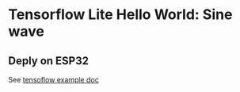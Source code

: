 # Tensorflow Lite Hello World: Sine wave 
## Deply on ESP32

See [tensoflow example doc](https://github.com/tensorflow/tensorflow/tree/master/tensorflow/lite/micro/examples/hello_world#deploy-to-esp32)


